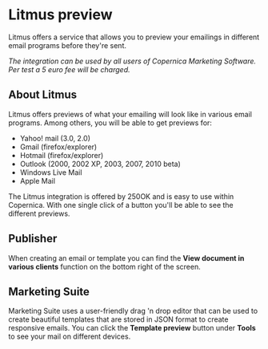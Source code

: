 # Litmus preview

Litmus offers a service that allows you to preview your emailings
in different email programs before they're sent.

*The integration can be used by all
users of Copernica Marketing Software. Per test a 5 euro fee will be
charged.*

## About Litmus

Litmus offers previews of what your emailing will look like in various
email programs. Among others, you will be able to get previews for:

-   Yahoo! mail (3.0, 2.0)
-   Gmail (firefox/explorer)
-   Hotmail (firefox/explorer)
-   Outlook (2000, 2002 XP, 2003, 2007, 2010 beta)
-   Windows Live Mail
-   Apple Mail

The Litmus integration is offered by 250OK and is easy to use within Copernica. With one single
click of a button you'll be able to see the different previews.

## Publisher

When creating an email or template you can find the **View document in 
various clients** function on the bottom right of the screen.

## Marketing Suite

Marketing Suite uses a user-friendly drag 'n drop editor that can be 
used to create beautiful templates that are stored in JSON format to create 
responsive emails. You can click the **Template preview** button under **Tools** to see your mail on different 
devices. 
